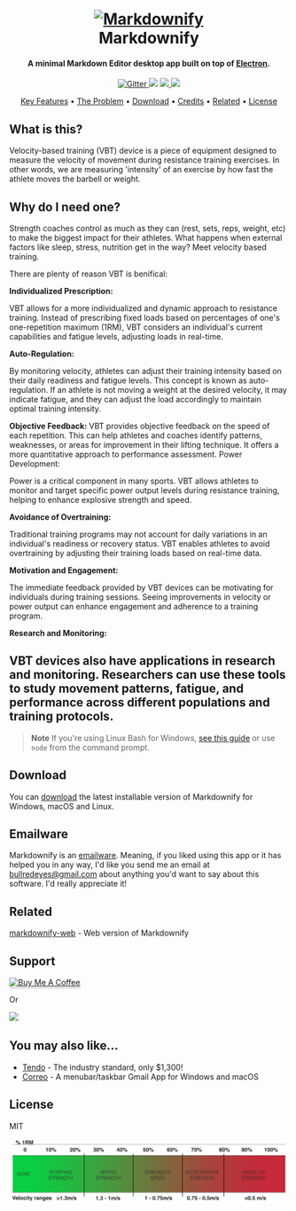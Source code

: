 
<h1 align="center">
  <br>
  <a href="http://www.amitmerchant.com/electron-markdownify"><img src="https://raw.githubusercontent.com/amitmerchant1990/electron-markdownify/master/app/img/markdownify.png" alt="Markdownify" width="200"></a>
  <br>
  Markdownify
  <br>
</h1>

<h4 align="center">A minimal Markdown Editor desktop app built on top of <a href="http://electron.atom.io" target="_blank">Electron</a>.</h4>

<p align="center">
  <a href="https://badge.fury.io/js/electron-markdownify">
    <img src="	![Arduino](https://img.shields.io/badge/-Arduino-00979D?style=for-the-badge&logo=Arduino&logoColor=white)"
         alt="Gitter">
  </a>
  <a href="https://gitter.im/amitmerchant1990/electron-markdownify"><img src="https://badges.gitter.im/amitmerchant1990/electron-markdownify.svg"></a>
  <a href="https://saythanks.io/to/bullredeyes@gmail.com">
      <img src="https://img.shields.io/badge/SayThanks.io-%E2%98%BC-1EAEDB.svg">
  </a>
  <a href="https://www.paypal.me/AmitMerchant">
    <img src="https://img.shields.io/badge/$-donate-ff69b4.svg?maxAge=2592000&amp;style=flat">
  </a>
</p>

<p align="center">
  <a href="#key-features">Key Features</a> •
  <a href="#problem">The Problem</a> •
  <a href="#download">Download</a> •
  <a href="#credits">Credits</a> •
  <a href="#related">Related</a> •
  <a href="#license">License</a>
</p>

## What is this?

<p> Velocity-based training (VBT) device is a piece of equipment designed to measure the velocity of movement during resistance training exercises. In other words, we are measuring 'intensity' of an exercise by how fast the athlete moves the barbell or weight.<p>

## Why do I need one?

Strength coaches control as much as they can (rest, sets, reps, weight, etc) to make the biggest impact for their athletes. What happens when external factors like sleep, stress, nutrition get in the way? Meet velocity based training. 

There are plenty of reason VBT is benifical: 

**Individualized Prescription:**

VBT allows for a more individualized and dynamic approach to resistance training. Instead of prescribing fixed loads based on percentages of one's one-repetition maximum (1RM), VBT considers an individual's current capabilities and fatigue levels, adjusting loads in real-time.

**Auto-Regulation:**

By monitoring velocity, athletes can adjust their training intensity based on their daily readiness and fatigue levels. This concept is known as auto-regulation. If an athlete is not moving a weight at the desired velocity, it may indicate fatigue, and they can adjust the load accordingly to maintain optimal training intensity.

**Objective Feedback:**
VBT provides objective feedback on the speed of each repetition. This can help athletes and coaches identify patterns, weaknesses, or areas for improvement in their lifting technique. It offers a more quantitative approach to performance assessment.
Power Development:

Power is a critical component in many sports. VBT allows athletes to monitor and target specific power output levels during resistance training, helping to enhance explosive strength and speed.

**Avoidance of Overtraining:**

Traditional training programs may not account for daily variations in an individual's readiness or recovery status. VBT enables athletes to avoid overtraining by adjusting their training loads based on real-time data.

**Motivation and Engagement:**

The immediate feedback provided by VBT devices can be motivating for individuals during training sessions. Seeing improvements in velocity or power output can enhance engagement and adherence to a training program.

**Research and Monitoring:**

VBT devices also have applications in research and monitoring. Researchers can use these tools to study movement patterns, fatigue, and performance across different populations and training protocols.
-----
> **Note**
> If you're using Linux Bash for Windows, [see this guide](https://www.howtogeek.com/261575/how-to-run-graphical-linux-desktop-applications-from-windows-10s-bash-shell/) or use `node` from the command prompt.


## Download

You can [download](https://github.com/amitmerchant1990/electron-markdownify/releases/tag/v1.2.0) the latest installable version of Markdownify for Windows, macOS and Linux.

## Emailware

Markdownify is an [emailware](https://en.wiktionary.org/wiki/emailware). Meaning, if you liked using this app or it has helped you in any way, I'd like you send me an email at <bullredeyes@gmail.com> about anything you'd want to say about this software. I'd really appreciate it!


## Related

[markdownify-web](https://github.com/amitmerchant1990/markdownify-web) - Web version of Markdownify

## Support

<a href="https://www.buymeacoffee.com/5Zn8Xh3l9" target="_blank"><img src="https://www.buymeacoffee.com/assets/img/custom_images/purple_img.png" alt="Buy Me A Coffee" style="height: 41px !important;width: 174px !important;box-shadow: 0px 3px 2px 0px rgba(190, 190, 190, 0.5) !important;-webkit-box-shadow: 0px 3px 2px 0px rgba(190, 190, 190, 0.5) !important;" ></a>

<p>Or</p> 

<a href="https://www.patreon.com/amitmerchant">
	<img src="https://c5.patreon.com/external/logo/become_a_patron_button@2x.png" width="160">
</a>

## You may also like...

- [Tendo](https://www.tendosport.com/products/tendo-unit/overview/) - The industry standard, only $1,300!
- [Correo](https://github.com/amitmerchant1990/correo) - A menubar/taskbar Gmail App for Windows and macOS

## License

MIT



<img src="https://github.com/kodykoester/VBT_Device/blob/main/VBT/vbt.jpg" alt="Project logo"></a>

